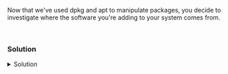 Now that we've used dpkg and apt to manipulate packages, you decide to investigate where the software you're adding to your system comes from.

<br>

### Solution
<details>
<summary>Solution</summary>

When you did your apt update, your system checked repositories for newer packages. Find where those trusted repositories exist on your system.

```plain
cd /etc/apt
grep -v '^#' sources.list
```{{exec}}

Do you recognize these repositories from your update and upgrade?

You have another directory that extends the use of that list. Examine that directory to see if there are any additional configured repositories for your system currently.

```plain
ls /etc/apt/sources.list.d
```{{exec}}

Because this is empty, we know that there are no additional repositories configured.

You want to add a tool called Grafana to your servers. Grafana has their own repositories that are not configured on your system. So, you can configure that repository on your server.

```plain
echo "deb [signed-by=/usr/share/keyrings/grafana.key] https://apt.grafana.com stable main" | sudo tee -a /etc/apt/sources.list.d/grafana.list
```{{exec}}

This command will drop the contents of the echo into a file in your /etc/apt/sources.list.d directory. There is a gpg key that is used to sign packages and establishes a trust between your system and the software items you download from that repository.

Download and put the key in your system to establish that trust.

```plain
wget -q -O /usr/share/keyrings/grafana.key https://apt.grafana.com/gpg.key
```{{exec}}

Verify that the system is using that repository.

```plain
apt update
```{{exec}}

Do you see grafana in the repository list?

Can you search for the package promtail and then verify that it comes from the grafana repository?

```plain
apt search promtail
apt show promtail
```{{exec}}

What is the homepage? What is the APT-Source? What is the description of that tool?

</details>